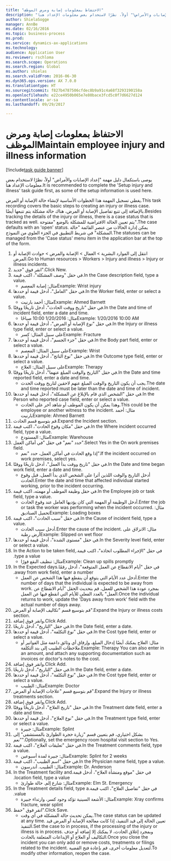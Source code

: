 ```yaml
--- 
title: "الاحتفاظ بمعلومات إصابة ومرض الموظف"
description: "يوصى باستكمال دليل مهمة \"إعداد الإصابات والأمراض\" أولاً، نظرًا لاستخدام بعض معلومات الإعداد هنا."
author: ShielaSogge
manager: AnnBe
ms.date: 02/16/2016
ms.topic: business-process
ms.prod: 
ms.service: dynamics-ax-applications
ms.technology: 
audience: Application User
ms.reviewer: rschloma
ms.search.scope: Operations
ms.search.region: Global
ms.author: shielas
ms.search.validFrom: 2016-06-30
ms.dyn365.ops.version: AX 7.0.0
ms.translationtype: HT
ms.sourcegitcommit: f827b4787506cfdec8b9a91c4a68f3293190158a
ms.openlocfilehash: e22ce4950b065e7e80bace3fcd5c0f7d6627d124
ms.contentlocale: ar-sa
ms.lasthandoff: 09/29/2017

---
```

# <a name="maintain-employee-injury-and-illness-information"></a><span data-ttu-id="d2901-103">الاحتفاظ بمعلومات إصابة ومرض الموظف</span><span class="sxs-lookup"><span data-stu-id="d2901-103">Maintain employee injury and illness information</span></span>

[!include[task guide banner](../../includes/task-guide-banner.md)]

<span data-ttu-id="d2901-104">يوصى باستكمال دليل مهمة "إعداد الإصابات والأمراض" أولاً، نظرًا لاستخدام بعض معلومات الإعداد هنا.</span><span class="sxs-lookup"><span data-stu-id="d2901-104">It is recommended to complete the 'Setup injury and illness' task guide first, as some of the setup information is used here.</span></span> 



<span data-ttu-id="d2901-105">يغطي تسجيل المهمة هذا الخطوات الأساسية لإنشاء حالة الإصابة أو المرض.</span><span class="sxs-lookup"><span data-stu-id="d2901-105">This task recording covers the basic steps to creating an injury or illness case.</span></span> <span data-ttu-id="d2901-106">بالإضافة إلى تتبع تفاصيل الإصابة أو المرض، هناك حالة مشكلة يتم تتبعها أيضًا.</span><span class="sxs-lookup"><span data-stu-id="d2901-106">Besides tracking the details of the injury or illness, there is a case status that is tracked as well.</span></span>  <span data-ttu-id="d2901-107">يتم تعيين الحالة الافتراضية للمشكلة بالوضع "مفتوحة".</span><span class="sxs-lookup"><span data-stu-id="d2901-107">The case defaults with an 'open' status.</span></span>  <span data-ttu-id="d2901-108">يمكن إدارة الحالات من عنصر القائمة "حالة المشكلة" في شريط التطبيق في الجزء العلوي من النموذج.</span><span class="sxs-lookup"><span data-stu-id="d2901-108">The statuses can be managed from the 'Case status' menu item in the application bar at the top of the form.</span></span>

1. <span data-ttu-id="d2901-109">انتقل إلى الموارد البشرية > العمال > الإصابة والمرض > حوادث الإصابة أو المرض.</span><span class="sxs-lookup"><span data-stu-id="d2901-109">Go to Human resources > Workers > Injury and illness > Injury or illness incidents.</span></span>
2. <span data-ttu-id="d2901-110">انقر فوق "جديد".</span><span class="sxs-lookup"><span data-stu-id="d2901-110">Click New.</span></span>
3. <span data-ttu-id="d2901-111">في حقل "وصف المشكلة"، اكتب قيمة.</span><span class="sxs-lookup"><span data-stu-id="d2901-111">In the Case description field, type a value.</span></span>
    * <span data-ttu-id="d2901-112">مثال: إصابة المعصم</span><span class="sxs-lookup"><span data-stu-id="d2901-112">Example:  Wrist injury</span></span>  
4. <span data-ttu-id="d2901-113">في حقل "العامل"، أدخل قيمة أو حددها.</span><span class="sxs-lookup"><span data-stu-id="d2901-113">In the Worker field, enter or select a value.</span></span>
    * <span data-ttu-id="d2901-114">مثال: أحمد بارنيت</span><span class="sxs-lookup"><span data-stu-id="d2901-114">Example: Ahmed Barnett</span></span>  
5. <span data-ttu-id="d2901-115">في حقل "تاريخ ووقت الحادث"، أدخل تاريخًا ووقتًا.</span><span class="sxs-lookup"><span data-stu-id="d2901-115">In the Date and time of incident field, enter a date and time.</span></span>
    * <span data-ttu-id="d2901-116">مثال: 1/20/2016 10:00 صباحًا</span><span class="sxs-lookup"><span data-stu-id="d2901-116">Example:  1/20/2016 10:00 AM</span></span>  
6. <span data-ttu-id="d2901-117">في حقل "نوع الإصابة أو المرض"، أدخل قيمة أو حددها.</span><span class="sxs-lookup"><span data-stu-id="d2901-117">In the Injury or illness type field, enter or select a value.</span></span>
    * <span data-ttu-id="d2901-118">على سبيل المثال: كسر</span><span class="sxs-lookup"><span data-stu-id="d2901-118">Example:  Fracture</span></span>  
7. <span data-ttu-id="d2901-119">في حقل "‏‫جزء الجسم‬"، أدخل قيمة أو حددها.</span><span class="sxs-lookup"><span data-stu-id="d2901-119">In the Body part field, enter or select a value.</span></span>
    * <span data-ttu-id="d2901-120">على سبيل المثال: المعصم</span><span class="sxs-lookup"><span data-stu-id="d2901-120">Example:  Wrist</span></span>  
8. <span data-ttu-id="d2901-121">في حقل "نوع الناتج"، أدخل قيمة أو حددها.</span><span class="sxs-lookup"><span data-stu-id="d2901-121">In the Outcome type field, enter or select a value.</span></span>
    * <span data-ttu-id="d2901-122">على سبيل المثال: العلاج</span><span class="sxs-lookup"><span data-stu-id="d2901-122">Example:  Therapy</span></span>  
9. <span data-ttu-id="d2901-123">في حقل "التاريخ والوقت المبلغ عنهما"، أدخل تاريخًا ووقتًا.</span><span class="sxs-lookup"><span data-stu-id="d2901-123">In the Date and time reported field, enter a date and time.</span></span>
    * <span data-ttu-id="d2901-124">يجب أن يكون التاريخ والوقت المبلغ عنهم لاحقين لتاريخ ووقت الحدث.</span><span class="sxs-lookup"><span data-stu-id="d2901-124">The date and time reported must be later than the date and time of incident.</span></span>  
10. <span data-ttu-id="d2901-125">في حقل "الشخص الذي قام بالإبلاغ عن المشكلة"، أدخل قيمة أو حددها.</span><span class="sxs-lookup"><span data-stu-id="d2901-125">In the Person who reported case field, enter or select a value.</span></span>
    * <span data-ttu-id="d2901-126">وهذا يمكن أن يكون الموظف أو شاهد آخر على الحادث.</span><span class="sxs-lookup"><span data-stu-id="d2901-126">This could be the employee or another witness to the incident.</span></span>  <span data-ttu-id="d2901-127">مثال: أحمد بارنيت</span><span class="sxs-lookup"><span data-stu-id="d2901-127">Example: Ahmed Barnett</span></span>  
11. <span data-ttu-id="d2901-128">قم بتوسيع قسم الحادث.</span><span class="sxs-lookup"><span data-stu-id="d2901-128">Expand the Incident section.</span></span>
12. <span data-ttu-id="d2901-129">في حقل "مكان وقوع الحادث"، اكتب قيمة.</span><span class="sxs-lookup"><span data-stu-id="d2901-129">In the Where incident occurred field, type a value.</span></span>
    * <span data-ttu-id="d2901-130">مثال: المستودع</span><span class="sxs-lookup"><span data-stu-id="d2901-130">Example:  Warehouse</span></span>  
13. <span data-ttu-id="d2901-131">حدد "نعم" في حقل "في أماكن العمل‬".</span><span class="sxs-lookup"><span data-stu-id="d2901-131">Select Yes in the On work premises field.</span></span>
    * <span data-ttu-id="d2901-132">إذا وقع الحادث في أماكن العمل، حدد "نعم".</span><span class="sxs-lookup"><span data-stu-id="d2901-132">If the incident occurred on work premises, select yes.</span></span>  
14. <span data-ttu-id="d2901-133">في حقل "تاريخ ووقت بدأ العمل"، أدخل تاريخًا ووقتًا.</span><span class="sxs-lookup"><span data-stu-id="d2901-133">In the Date and time began work field, enter a date and time.</span></span>
    * <span data-ttu-id="d2901-134">أدخل التاريخ والوقت اللذين أثرا على الشخص الذي بدأ العمل، قبل وقوع الحادث.</span><span class="sxs-lookup"><span data-stu-id="d2901-134">Enter the date and time that affected individual started working, prior to the incident occurring.</span></span>  
15. <span data-ttu-id="d2901-135">في حقل وظيفة الموظف أو مهمته، اكتب قيمة.</span><span class="sxs-lookup"><span data-stu-id="d2901-135">In the Employee job or task field, type a value.</span></span>
    * <span data-ttu-id="d2901-136">أدخل الوظيفة أو المهمة التي كان يؤديها العامل عند وقوع الحادث.</span><span class="sxs-lookup"><span data-stu-id="d2901-136">Enter the job or task the worker was performing when the incident occurred.</span></span>  <span data-ttu-id="d2901-137">مثال: تحميل الصناديق</span><span class="sxs-lookup"><span data-stu-id="d2901-137">Example:  Loading boxes</span></span>  
16. <span data-ttu-id="d2901-138">في حقل "سبب الحادث"، اكتب قيمة.</span><span class="sxs-lookup"><span data-stu-id="d2901-138">In the Cause of incident field, type a value.</span></span>
    * <span data-ttu-id="d2901-139">أدخل سبب الحادث.</span><span class="sxs-lookup"><span data-stu-id="d2901-139">Enter the cause of the incident.</span></span>  <span data-ttu-id="d2901-140">مثال: الانزلاق على أرض رطبة</span><span class="sxs-lookup"><span data-stu-id="d2901-140">Example:  Slipped on wet floor</span></span>  
17. <span data-ttu-id="d2901-141">في حقل "مستوى الشدة"، أدخل قيمة أو حددها.</span><span class="sxs-lookup"><span data-stu-id="d2901-141">In the Severity level field, enter or select a value.</span></span>
18. <span data-ttu-id="d2901-142">في حقل "‏‫الإجراء المطلوب اتخاذه"، اكتب قيمة.</span><span class="sxs-lookup"><span data-stu-id="d2901-142">In the Action to be taken field, type a value.</span></span>
    * <span data-ttu-id="d2901-143">مثال: تنظيف البقع فورًا</span><span class="sxs-lookup"><span data-stu-id="d2901-143">Example:  Clean up spills promptly</span></span>  
19. <span data-ttu-id="d2901-144">في حقل "‏‫أيام الانقطاع عن العمل المتوقعة"، أدخل رقمًا.</span><span class="sxs-lookup"><span data-stu-id="d2901-144">In the Expected days away from work field, enter a number.</span></span>
    * <span data-ttu-id="d2901-145">أدخل عدد الأيام التي يتوقع أن ينقطع فيها هذا الشخص عن العمل.</span><span class="sxs-lookup"><span data-stu-id="d2901-145">Enter the number of days that the individual is expected to be away from work.</span></span>  <span data-ttu-id="d2901-146">بمجرد عودة هذا الشخص للعمل، قم بتحديث الحقل "أيام الانقطاع عن العمل" بالعدد الفعلي للأيام التي انقطع فيها عن العمل.</span><span class="sxs-lookup"><span data-stu-id="d2901-146">Once the individual returns to work, update the 'Days away from work' field with the actual number of days away.</span></span>  
20. <span data-ttu-id="d2901-147">قم بتوسيع قسم "تكاليف الإصابة أو المرض".</span><span class="sxs-lookup"><span data-stu-id="d2901-147">Expand the Injury or illness costs section.</span></span>
21. <span data-ttu-id="d2901-148">وانقر فوق إضافة.</span><span class="sxs-lookup"><span data-stu-id="d2901-148">Click Add.</span></span>
22. <span data-ttu-id="d2901-149">في حقل "التاريخ"، أدخل تاريخًا.</span><span class="sxs-lookup"><span data-stu-id="d2901-149">In the Date field, enter a date.</span></span>
23. <span data-ttu-id="d2901-150">في حقل "نوع التكلفة"، أدخل قيمة أو حددها.</span><span class="sxs-lookup"><span data-stu-id="d2901-150">In the Cost type field, enter or select a value.</span></span>
    * <span data-ttu-id="d2901-151">مثال: العلاج    يمكنك أيضًا إدخال المبلغ، وإرفاق أي وثائق داعمة مثل الفواتير أو ملاحظات الطبيب إلى بند التكلفة.</span><span class="sxs-lookup"><span data-stu-id="d2901-151">Example:  Therapy    You can also enter in an amount, and attach any supporting documentation such as invoices or doctor's notes to the cost.</span></span>  
24. <span data-ttu-id="d2901-152">وانقر فوق إضافة.</span><span class="sxs-lookup"><span data-stu-id="d2901-152">Click Add.</span></span>
25. <span data-ttu-id="d2901-153">في حقل "التاريخ"، أدخل تاريخًا.</span><span class="sxs-lookup"><span data-stu-id="d2901-153">In the Date field, enter a date.</span></span>
26. <span data-ttu-id="d2901-154">في حقل "نوع التكلفة"، أدخل قيمة أو حددها.</span><span class="sxs-lookup"><span data-stu-id="d2901-154">In the Cost type field, enter or select a value.</span></span>
    * <span data-ttu-id="d2901-155">مثال: الطبيب</span><span class="sxs-lookup"><span data-stu-id="d2901-155">Example: Doctor</span></span>  
27. <span data-ttu-id="d2901-156">قم بتوسيع قسم "علاجات الإصابة أو المرض".</span><span class="sxs-lookup"><span data-stu-id="d2901-156">Expand the Injury or illness treatments section.</span></span>
28. <span data-ttu-id="d2901-157">وانقر فوق إضافة.</span><span class="sxs-lookup"><span data-stu-id="d2901-157">Click Add.</span></span>
29. <span data-ttu-id="d2901-158">في حقل "تاريخ العلاج"، أدخل تاريخًا ووقتًا.</span><span class="sxs-lookup"><span data-stu-id="d2901-158">In the Treatment date field, enter a date and time.</span></span>
30. <span data-ttu-id="d2901-159">في حقل "نوع العلاج"، أدخل قيمة أو حددها.</span><span class="sxs-lookup"><span data-stu-id="d2901-159">In the Treatment type field, enter or select a value.</span></span>
    * <span data-ttu-id="d2901-160">مثال: جبيرة</span><span class="sxs-lookup"><span data-stu-id="d2901-160">Example:  Splint</span></span>  
31. <span data-ttu-id="d2901-161">بشكل اختياري، قم بتعيين قسم "‏‫زيارة حجرة الطوارئ بالمستشفى‬" إلى "نعم".</span><span class="sxs-lookup"><span data-stu-id="d2901-161">Optionally, set the emergency room hospital visit section to Yes.</span></span>
32. <span data-ttu-id="d2901-162">في حقل "‏‫تعليقات العلاج‬"، اكتب قيمة.</span><span class="sxs-lookup"><span data-stu-id="d2901-162">In the Treatment comments field, type a value.</span></span>
    * <span data-ttu-id="d2901-163">مثال: جبيرة لمدة أسبوعين</span><span class="sxs-lookup"><span data-stu-id="d2901-163">Example:  Splint for 2 weeks</span></span>  
33. <span data-ttu-id="d2901-164">في حقل "اسم الطبيب"، اكتب قيمة.</span><span class="sxs-lookup"><span data-stu-id="d2901-164">In the Physician name field, type a value.</span></span>
    * <span data-ttu-id="d2901-165">مثال: الطبيب. أندرسون</span><span class="sxs-lookup"><span data-stu-id="d2901-165">Example:  Dr. Anderson</span></span>  
34. <span data-ttu-id="d2901-166">في حقل "‏‫موقع ومنشأة العلاج"، أدخل قيمة.</span><span class="sxs-lookup"><span data-stu-id="d2901-166">In the Treatment facility and location field, type a value.</span></span>
    * <span data-ttu-id="d2901-167">مثال: شارع إلم. حالة طوارئ</span><span class="sxs-lookup"><span data-stu-id="d2901-167">Example:  Elm St. Emergency</span></span>  
35. <span data-ttu-id="d2901-168">في حقل "‏‫تفاصيل العلاج"، اكتب قيمة.</span><span class="sxs-lookup"><span data-stu-id="d2901-168">In the Treatment details field, type a value.</span></span>
    * <span data-ttu-id="d2901-169">مثال: الأشعة السينية تؤكد وجود كسر، وارتداء جبيرة</span><span class="sxs-lookup"><span data-stu-id="d2901-169">Example:  Xray confirms fracture, wear splint</span></span>  
36. <span data-ttu-id="d2901-170">انقر فوق "حفظ".</span><span class="sxs-lookup"><span data-stu-id="d2901-170">Click Save.</span></span>
    * <span data-ttu-id="d2901-171">يمكن تحديث حالة المشكلة في أي وقت.</span><span class="sxs-lookup"><span data-stu-id="d2901-171">The case status can be updated at any time.</span></span>  <span data-ttu-id="d2901-172">تعيين الحالة إلى قيد التنفيذ، إذا كانت معالجة الإصابة أو المرض قيد التنفيذ.</span><span class="sxs-lookup"><span data-stu-id="d2901-172">Set the case to in process, if the processing of the injury or illness is in process.</span></span>  <span data-ttu-id="d2901-173">وبمجرد إغلاق الحادث، لا يمكنك إلا إضافة أو حذف التكاليف أو العلاج أو الإيداعات المتعلقة بالحادث.</span><span class="sxs-lookup"><span data-stu-id="d2901-173">Once you close the incident you can only add or remove costs, treatments or filings related to the incident.</span></span>  <span data-ttu-id="d2901-174">لتعديل معلومات أخرى، قم بإعادة فتح القضية.</span><span class="sxs-lookup"><span data-stu-id="d2901-174">To modify other information, reopen the case.</span></span>  


